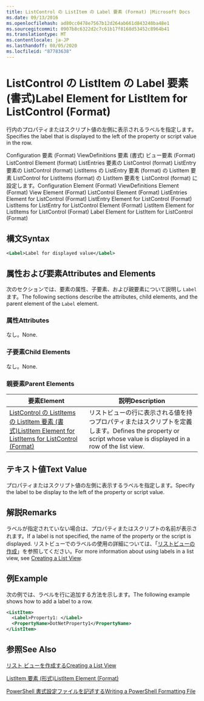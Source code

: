 ```yaml
---
title: ListControl の ListItem の Label 要素 (Format) |Microsoft Docs
ms.date: 09/13/2016
ms.openlocfilehash: ad80cc0478e7567b12d264ab661d843248ba48e1
ms.sourcegitcommit: 0907b8c6322d2c7c61b17f8168d53452c8964b41
ms.translationtype: MT
ms.contentlocale: ja-JP
ms.lasthandoff: 08/05/2020
ms.locfileid: "87783638"
---
```

# <a name="label-element-for-listitem-for-listcontrol-format"></a><span data-ttu-id="f706c-102">ListControl の ListItem の Label 要素 (書式)</span><span class="sxs-lookup"><span data-stu-id="f706c-102">Label Element for ListItem for ListControl (Format)</span></span>

<span data-ttu-id="f706c-103">行内のプロパティまたはスクリプト値の左側に表示されるラベルを指定します。</span><span class="sxs-lookup"><span data-stu-id="f706c-103">Specifies the label that is displayed to the left of the property or script value in the row.</span></span>

<span data-ttu-id="f706c-104">Configuration 要素 (Format) ViewDefinitions 要素 (書式) ビュー要素 (Format) ListControl Element (format) ListEntries 要素の ListControl (format) ListEntry 要素の ListControl (format) ListItems の ListEntry 要素 (format) の ListItem 要素 ListControl for ListItems (format) の ListItem 要素を ListControl (format) に設定します。</span><span class="sxs-lookup"><span data-stu-id="f706c-104">Configuration Element (Format) ViewDefinitions Element (Format) View Element (Format) ListControl Element (Format) ListEntries Element for ListControl (Format) ListEntry Element for ListControl (Format) ListItems for ListEntry for ListControl Element (Format) ListItem Element for ListItems for ListControl (Format) Label Element for ListItem for ListControl (Format)</span></span>

## <a name="syntax"></a><span data-ttu-id="f706c-105">構文</span><span class="sxs-lookup"><span data-stu-id="f706c-105">Syntax</span></span>

```xml
<Label>Label for displayed value</Label>
```

## <a name="attributes-and-elements"></a><span data-ttu-id="f706c-106">属性および要素</span><span class="sxs-lookup"><span data-stu-id="f706c-106">Attributes and Elements</span></span>

<span data-ttu-id="f706c-107">次のセクションでは、要素の属性、子要素、および親要素について説明し `Label` ます。</span><span class="sxs-lookup"><span data-stu-id="f706c-107">The following sections describe the attributes, child elements, and the parent element of the `Label` element.</span></span>

### <a name="attributes"></a><span data-ttu-id="f706c-108">属性</span><span class="sxs-lookup"><span data-stu-id="f706c-108">Attributes</span></span>

<span data-ttu-id="f706c-109">なし。</span><span class="sxs-lookup"><span data-stu-id="f706c-109">None.</span></span>

### <a name="child-elements"></a><span data-ttu-id="f706c-110">子要素</span><span class="sxs-lookup"><span data-stu-id="f706c-110">Child Elements</span></span>

<span data-ttu-id="f706c-111">なし。</span><span class="sxs-lookup"><span data-stu-id="f706c-111">None.</span></span>

### <a name="parent-elements"></a><span data-ttu-id="f706c-112">親要素</span><span class="sxs-lookup"><span data-stu-id="f706c-112">Parent Elements</span></span>

|<span data-ttu-id="f706c-113">要素</span><span class="sxs-lookup"><span data-stu-id="f706c-113">Element</span></span>|<span data-ttu-id="f706c-114">説明</span><span class="sxs-lookup"><span data-stu-id="f706c-114">Description</span></span>|
|-------------|-----------------|
|[<span data-ttu-id="f706c-115">ListControl の ListItems の ListItem 要素 (書式)</span><span class="sxs-lookup"><span data-stu-id="f706c-115">ListItem Element for ListItems for ListControl (Format)</span></span>](./listitem-element-for-listitems-for-listcontrol-format.md)|<span data-ttu-id="f706c-116">リストビューの行に表示される値を持つプロパティまたはスクリプトを定義します。</span><span class="sxs-lookup"><span data-stu-id="f706c-116">Defines the property or script whose value is displayed in a row of the list view.</span></span>|

## <a name="text-value"></a><span data-ttu-id="f706c-117">テキスト値</span><span class="sxs-lookup"><span data-stu-id="f706c-117">Text Value</span></span>

<span data-ttu-id="f706c-118">プロパティまたはスクリプト値の左側に表示するラベルを指定します。</span><span class="sxs-lookup"><span data-stu-id="f706c-118">Specify the label to be display to the left of the property or script value.</span></span>

## <a name="remarks"></a><span data-ttu-id="f706c-119">解説</span><span class="sxs-lookup"><span data-stu-id="f706c-119">Remarks</span></span>

<span data-ttu-id="f706c-120">ラベルが指定されていない場合は、プロパティまたはスクリプトの名前が表示されます。</span><span class="sxs-lookup"><span data-stu-id="f706c-120">If a label is not specified, the name of the property or the script is displayed.</span></span> <span data-ttu-id="f706c-121">リストビューでのラベルの使用の詳細については、「[リストビューの作成](./creating-a-list-view.md)」を参照してください。</span><span class="sxs-lookup"><span data-stu-id="f706c-121">For more information about using labels in a list view, see [Creating a List View](./creating-a-list-view.md).</span></span>

## <a name="example"></a><span data-ttu-id="f706c-122">例</span><span class="sxs-lookup"><span data-stu-id="f706c-122">Example</span></span>

<span data-ttu-id="f706c-123">次の例では、ラベルを行に追加する方法を示します。</span><span class="sxs-lookup"><span data-stu-id="f706c-123">The following example shows how to add a label to a row.</span></span>

```xml
<ListItem>
  <Label>Property1: </Label>
  <PropertyName>DotNetProperty1</PropertyName>
</ListItem>

```

## <a name="see-also"></a><span data-ttu-id="f706c-124">参照</span><span class="sxs-lookup"><span data-stu-id="f706c-124">See Also</span></span>

[<span data-ttu-id="f706c-125">リスト ビューを作成する</span><span class="sxs-lookup"><span data-stu-id="f706c-125">Creating a List View</span></span>](./creating-a-list-view.md)

[<span data-ttu-id="f706c-126">ListItem 要素 (形式)</span><span class="sxs-lookup"><span data-stu-id="f706c-126">ListItem Element (Format)</span></span>](./listitem-element-for-listitems-for-listcontrol-format.md)

[<span data-ttu-id="f706c-127">PowerShell 書式設定ファイルを記述する</span><span class="sxs-lookup"><span data-stu-id="f706c-127">Writing a PowerShell Formatting File</span></span>](./writing-a-powershell-formatting-file.md)

